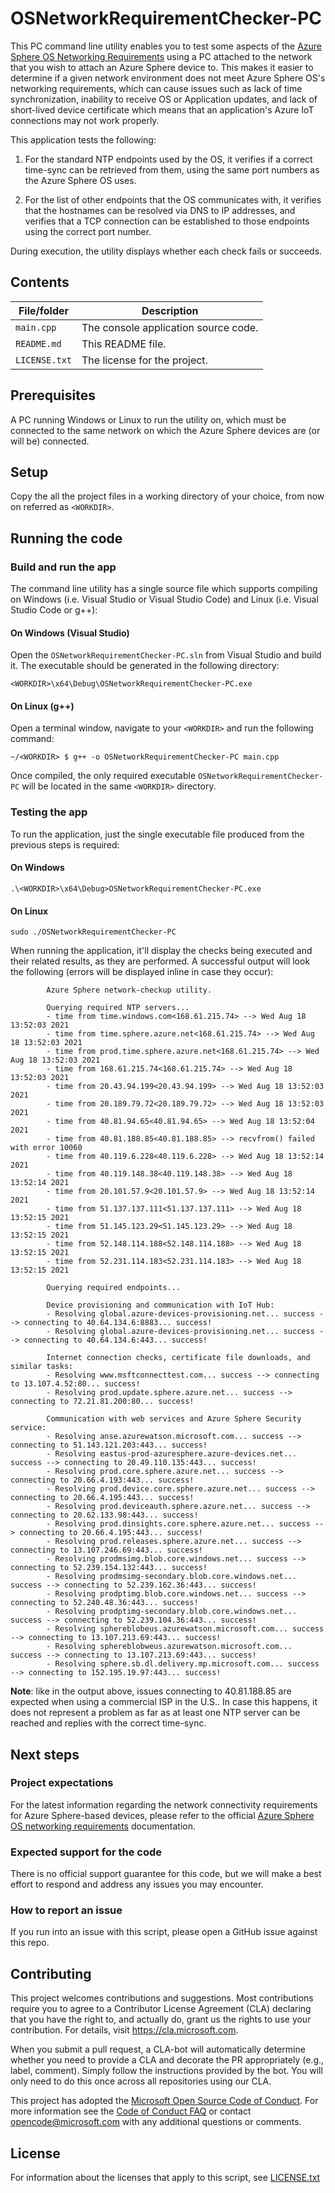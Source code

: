 # OSNetworkRequirementChecker-PC

This PC command line utility enables you to test some aspects of the [Azure Sphere OS Networking Requirements](https://learn.microsoft.com/azure-sphere/network/ports-protocols-domains) using a PC attached to the network that you wish to attach an Azure Sphere device to. This makes it easier to determine if a given network environment does not meet Azure Sphere OS's networking requirements, which can cause issues such as lack of time synchronization, inability to receive OS or Application updates, and lack of short-lived device certificate which means that an application's Azure IoT connections may not work properly.

This application tests the following:

1. For the standard NTP endpoints used by the OS, it verifies if a correct time-sync can be retrieved from them, using the same port numbers as the Azure Sphere OS uses.

2. For the list of other endpoints that the OS communicates with, it verifies that the hostnames can be resolved via DNS to IP addresses, and verifies that a TCP connection can be established to those endpoints using the correct port number.

During execution, the utility displays whether each check fails or succeeds.

## Contents
| File/folder | Description |
|-------------|-------------|
| `main.cpp` | The console application source code. |
| `README.md` | This README file. |
| `LICENSE.txt` | The license for the project. |

## Prerequisites

A PC running Windows or Linux to run the utility on, which must be connected to the same network on which the Azure Sphere devices are (or will be) connected.

## Setup

Copy the all the project files in a working directory of your choice, from now on referred as `<WORKDIR>`.

## Running the code

### Build and run the app
The command line utility has a single source file which supports compiling on Windows (i.e. Visual Studio or Visual Studio Code) and Linux (i.e. Visual Studio Code or g++):

#### On Windows (Visual Studio)
Open the `OSNetworkRequirementChecker-PC.sln` from Visual Studio and build it. The executable should be generated in the following directory:
```
<WORKDIR>\x64\Debug\OSNetworkRequirementChecker-PC.exe
```

#### On Linux (g++)
Open a terminal window, navigate to your `<WORKDIR>` and run the following command:

```
~/<WORKDIR> $ g++ -o OSNetworkRequirementChecker-PC main.cpp
```
Once compiled, the only required executable `OSNetworkRequirementChecker-PC` will be located in the same `<WORKDIR>` directory.

### Testing the app
To run the application, just the single executable file produced from the previous steps is required:

#### On Windows
```
.\<WORKDIR>\x64\Debug>OSNetworkRequirementChecker-PC.exe
```
#### On Linux
```
sudo ./OSNetworkRequirementChecker-PC
```
When running the application, it'll display the checks being executed and their related results, as they are performed.
A successful output will look the following (errors will be displayed inline in case they occur):
```
        Azure Sphere network-checkup utility.

        Querying required NTP servers...
        - time from time.windows.com<168.61.215.74> --> Wed Aug 18 13:52:03 2021
        - time from time.sphere.azure.net<168.61.215.74> --> Wed Aug 18 13:52:03 2021
        - time from prod.time.sphere.azure.net<168.61.215.74> --> Wed Aug 18 13:52:03 2021
        - time from 168.61.215.74<168.61.215.74> --> Wed Aug 18 13:52:03 2021
        - time from 20.43.94.199<20.43.94.199> --> Wed Aug 18 13:52:03 2021
        - time from 20.189.79.72<20.189.79.72> --> Wed Aug 18 13:52:03 2021
        - time from 40.81.94.65<40.81.94.65> --> Wed Aug 18 13:52:04 2021
        - time from 40.81.188.85<40.81.188.85> --> recvfrom() failed with error 10060
        - time from 40.119.6.228<40.119.6.228> --> Wed Aug 18 13:52:14 2021
        - time from 40.119.148.38<40.119.148.38> --> Wed Aug 18 13:52:14 2021
        - time from 20.101.57.9<20.101.57.9> --> Wed Aug 18 13:52:14 2021
        - time from 51.137.137.111<51.137.137.111> --> Wed Aug 18 13:52:15 2021
        - time from 51.145.123.29<51.145.123.29> --> Wed Aug 18 13:52:15 2021
        - time from 52.148.114.188<52.148.114.188> --> Wed Aug 18 13:52:15 2021
        - time from 52.231.114.183<52.231.114.183> --> Wed Aug 18 13:52:15 2021

        Querying required endpoints...

        Device provisioning and communication with IoT Hub:
        - Resolving global.azure-devices-provisioning.net... success --> connecting to 40.64.134.6:8883... success!
        - Resolving global.azure-devices-provisioning.net... success --> connecting to 40.64.134.6:443... success!

        Internet connection checks, certificate file downloads, and similar tasks:
        - Resolving www.msftconnecttest.com... success --> connecting to 13.107.4.52:80... success!
        - Resolving prod.update.sphere.azure.net... success --> connecting to 72.21.81.200:80... success!

        Communication with web services and Azure Sphere Security service:
        - Resolving anse.azurewatson.microsoft.com... success --> connecting to 51.143.121.203:443... success!
        - Resolving eastus-prod-azuresphere.azure-devices.net... success --> connecting to 20.49.110.135:443... success!
        - Resolving prod.core.sphere.azure.net... success --> connecting to 20.66.4.193:443... success!
        - Resolving prod.device.core.sphere.azure.net... success --> connecting to 20.66.4.195:443... success!
        - Resolving prod.deviceauth.sphere.azure.net... success --> connecting to 20.62.133.98:443... success!
        - Resolving prod.dinsights.core.sphere.azure.net... success --> connecting to 20.66.4.195:443... success!
        - Resolving prod.releases.sphere.azure.net... success --> connecting to 13.107.246.69:443... success!
        - Resolving prodmsimg.blob.core.windows.net... success --> connecting to 52.239.154.132:443... success!
        - Resolving prodmsimg-secondary.blob.core.windows.net... success --> connecting to 52.239.162.36:443... success!
        - Resolving prodptimg.blob.core.windows.net... success --> connecting to 52.240.48.36:443... success!
        - Resolving prodptimg-secondary.blob.core.windows.net... success --> connecting to 52.239.104.36:443... success!
        - Resolving sphereblobeus.azurewatson.microsoft.com... success --> connecting to 13.107.213.69:443... success!
        - Resolving sphereblobweus.azurewatson.microsoft.com... success --> connecting to 13.107.213.69:443... success!
        - Resolving sphere.sb.dl.delivery.mp.microsoft.com... success --> connecting to 152.195.19.97:443... success!
```

**Note**: like in the output above, issues connecting to 40.81.188.85 are expected when using a commercial ISP in the U.S..
In case this happens, it does not represent a problem as far as at least one NTP server can be reached and replies with the correct time-sync.

## Next steps

### Project expectations

For the latest information regarding the network connectivity requirements for Azure Sphere-based devices, please refer to the official [Azure Sphere OS networking requirements](https://learn.microsoft.com/en-us/azure-sphere/network/ports-protocols-domains) documentation.

### Expected support for the code

There is no official support guarantee for this code, but we will make a best effort to respond and address any issues you may encounter.

### How to report an issue

If you run into an issue with this script, please open a GitHub issue against this repo.

## Contributing

This project welcomes contributions and suggestions. Most contributions require you to
agree to a Contributor License Agreement (CLA) declaring that you have the right to,
and actually do, grant us the rights to use your contribution. For details, visit
https://cla.microsoft.com.

When you submit a pull request, a CLA-bot will automatically determine whether you need
to provide a CLA and decorate the PR appropriately (e.g., label, comment). Simply follow the
instructions provided by the bot. You will only need to do this once across all repositories using our CLA.

This project has adopted the [Microsoft Open Source Code of Conduct](https://opensource.microsoft.com/codeofconduct/).
For more information see the [Code of Conduct FAQ](https://opensource.microsoft.com/codeofconduct/faq/)
or contact [opencode@microsoft.com](mailto:opencode@microsoft.com) with any additional questions or comments.

## License

For information about the licenses that apply to this script, see [LICENSE.txt](./LICENSE.txt)
